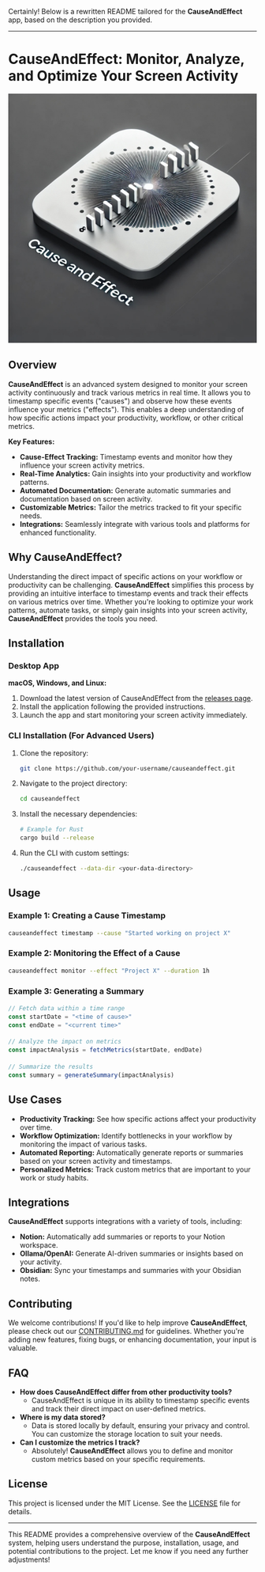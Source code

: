 Certainly! Below is a rewritten README tailored for the **CauseAndEffect** app, based on the description you provided.

---

# CauseAndEffect: Monitor, Analyze, and Optimize Your Screen Activity

<img src="https://github.com/CodeMusic/CauseAndEffect/blob/main/CauseAndEffect.jpg?raw=true" alt="CauseAndEffect">

## Overview

**CauseAndEffect** is an advanced system designed to monitor your screen activity continuously and track various metrics in real time. It allows you to timestamp specific events ("causes") and observe how these events influence your metrics ("effects"). This enables a deep understanding of how specific actions impact your productivity, workflow, or other critical metrics.

**Key Features:**
- **Cause-Effect Tracking:** Timestamp events and monitor how they influence your screen activity metrics.
- **Real-Time Analytics:** Gain insights into your productivity and workflow patterns.
- **Automated Documentation:** Generate automatic summaries and documentation based on screen activity.
- **Customizable Metrics:** Tailor the metrics tracked to fit your specific needs.
- **Integrations:** Seamlessly integrate with various tools and platforms for enhanced functionality.

## Why CauseAndEffect?

Understanding the direct impact of specific actions on your workflow or productivity can be challenging. **CauseAndEffect** simplifies this process by providing an intuitive interface to timestamp events and track their effects on various metrics over time. Whether you're looking to optimize your work patterns, automate tasks, or simply gain insights into your screen activity, **CauseAndEffect** provides the tools you need.

## Installation

### Desktop App

**macOS, Windows, and Linux:**
1. Download the latest version of CauseAndEffect from the [releases page](#).
2. Install the application following the provided instructions.
3. Launch the app and start monitoring your screen activity immediately.

### CLI Installation (For Advanced Users)

1. Clone the repository:
   ```bash
   git clone https://github.com/your-username/causeandeffect.git
   ```
2. Navigate to the project directory:
   ```bash
   cd causeandeffect
   ```
3. Install the necessary dependencies:
   ```bash
   # Example for Rust
   cargo build --release
   ```
4. Run the CLI with custom settings:
   ```bash
   ./causeandeffect --data-dir <your-data-directory>
   ```

## Usage

### Example 1: Creating a Cause Timestamp

```bash
causeandeffect timestamp --cause "Started working on project X"
```

### Example 2: Monitoring the Effect of a Cause

```bash
causeandeffect monitor --effect "Project X" --duration 1h
```

### Example 3: Generating a Summary

```javascript
// Fetch data within a time range
const startDate = "<time of cause>"
const endDate = "<current time>"

// Analyze the impact on metrics
const impactAnalysis = fetchMetrics(startDate, endDate)

// Summarize the results
const summary = generateSummary(impactAnalysis)
```

## Use Cases

- **Productivity Tracking:** See how specific actions affect your productivity over time.
- **Workflow Optimization:** Identify bottlenecks in your workflow by monitoring the impact of various tasks.
- **Automated Reporting:** Automatically generate reports or summaries based on your screen activity and timestamps.
- **Personalized Metrics:** Track custom metrics that are important to your work or study habits.

## Integrations

**CauseAndEffect** supports integrations with a variety of tools, including:
- **Notion:** Automatically add summaries or reports to your Notion workspace.
- **Ollama/OpenAI:** Generate AI-driven summaries or insights based on your activity.
- **Obsidian:** Sync your timestamps and summaries with your Obsidian notes.

## Contributing

We welcome contributions! If you'd like to help improve **CauseAndEffect**, please check out our [CONTRIBUTING.md](#) for guidelines. Whether you're adding new features, fixing bugs, or enhancing documentation, your input is valuable.

## FAQ

- **How does CauseAndEffect differ from other productivity tools?**
  - CauseAndEffect is unique in its ability to timestamp specific events and track their direct impact on user-defined metrics.
- **Where is my data stored?**
  - Data is stored locally by default, ensuring your privacy and control. You can customize the storage location to suit your needs.
- **Can I customize the metrics I track?**
  - Absolutely! **CauseAndEffect** allows you to define and monitor custom metrics based on your specific requirements.

## License

This project is licensed under the MIT License. See the [LICENSE](#) file for details.

---

This README provides a comprehensive overview of the **CauseAndEffect** system, helping users understand the purpose, installation, usage, and potential contributions to the project. Let me know if you need any further adjustments!
